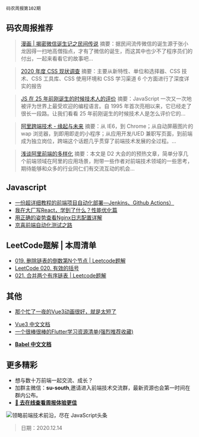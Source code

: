 `码农周报第102期`

## 码农周报推荐

> [漫画 | 揭密微信诞生记之民间传说](https://mp.weixin.qq.com/s/sbsGwwc2DH1C-h66c2LAFw)
> 摘要：据民间流传微信的诞生源于张小龙因得一扫地高僧指点，才有了微信的诞生，而这其中也少不了程序员们的付出，一起来看看它的故事吧…

> [2020 年度 CSS 现状调查](https://2020.stateofcss.com/zh-Hans/)
> 摘要：主要从新特性、单位和选择器、CSS 技术、CSS 工具库、CSS 使用环境和 CSS 学习渠道 6 个方面进行了深度详实的报告


> [JS 在 25 年前刚诞生的时候技术人的评价](https://superhighway.dev/javascript-25-years-1995)
> 摘要：JavaScript 一次又一次地被评为世界上最受欢迎的编程语言。自 1995 年首次亮相以来，它已经走了很长一段路。让我们看看 25 年前刚诞生的时候技术人是怎么评价它的…

> [阿里跨端技术 - 缘起与未来](https://mp.weixin.qq.com/s/UOqFmTRKvUtnyAenov4MDw)
> 摘要：从 IE6，到 Chrome；从自动屏蔽图片的 wap 浏览器，到即用即走的小程序；从应用开发/UED 兼职写页面，到前端成为独立岗位，跨端这个话题几乎贯穿了前端技术发展的全过程。…


> [浅谈阿里前端的多样化](https://javascriptweekly.com/link/63264/web)
> 摘要：本文是 D2 大会的的预热文章，简单分享几个前端领域在阿里的应用场景，附带一些作者对前端技术领域的一些思考，期待能够和众多的行业同仁们有交流互动的机会…



## Javascript

+  [一份超详细教程的前端项目自动化部署—Jenkins、Github Actions）](https://www.javascriptc.com/4584.html)
+  [我在大厂写React，学到了什么？性能优化篇](https://www.javascriptc.com/4578.html)
+  [用正确的姿势查看Nginx日志配置详解](https://www.javascriptc.com/4237.html)
+  [京喜前端自动化测试之路](https://www.javascriptc.com/4315.html)


## LeetCode题解 | 本周清单
- [019. 删除链表的倒数第N个节点 | Leetcode题解](https://mp.weixin.qq.com/s/hkYnqRLFONj8AmyUU3ghhQ)
- [LeetCode 020. 有效的括号](https://www.javascriptc.com/4380.html)
- [021. 合并两个有序链表 | Leetcode题解](https://mp.weixin.qq.com/s/_MISIDzvJnk8B_W4D2FBhg)


## 其他

- [那个忙了一夜的Vue3动画很好，就是太短了](https://www.javascriptc.com/4550.html)
+ [Vue3 中文文档](https://www.javascriptc.com/vue3js/)
+ [一个很棒很棒的Flutter学习资源清单(强烈推荐收藏)](https://www.javascriptc.com/4652.html)
- **[Babel 中文文档](https://www.javascriptc.com/docs/babel-manual)**


## 更多精彩

- 想与数十万前端一起交流、成长？
- 加群主微信：**su-south**,邀请进入前端技术交流群，最新资源也会第一时间在群内公布。
- **[:lollipop: 去在线查看周报体验更佳](https://www.javascriptc.com/category/javascript-weekly)**

![领略前端技术前沿，尽在 JavaScript头条](https://user-images.githubusercontent.com/18324563/100540104-2b5d5a00-3276-11eb-90b4-1a8d6a4444b8.png)

> 日期：2020.12.14
